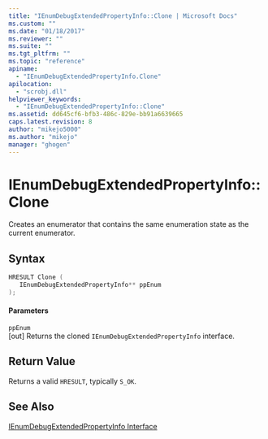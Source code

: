 ```yaml
---
title: "IEnumDebugExtendedPropertyInfo::Clone | Microsoft Docs"
ms.custom: ""
ms.date: "01/18/2017"
ms.reviewer: ""
ms.suite: ""
ms.tgt_pltfrm: ""
ms.topic: "reference"
apiname: 
  - "IEnumDebugExtendedPropertyInfo.Clone"
apilocation: 
  - "scrobj.dll"
helpviewer_keywords: 
  - "IEnumDebugExtendedPropertyInfo::Clone"
ms.assetid: dd645cf6-bfb3-486c-829e-bb91a6639665
caps.latest.revision: 8
author: "mikejo5000"
ms.author: "mikejo"
manager: "ghogen"
---
```

# IEnumDebugExtendedPropertyInfo::Clone
Creates an enumerator that contains the same enumeration state as the current enumerator.  
  
## Syntax  
  
```cpp
HRESULT Clone (  
   IEnumDebugExtendedPropertyInfo** ppEnum  
);  
```  
  
#### Parameters  
 `ppEnum`  
 [out] Returns the cloned `IEnumDebugExtendedPropertyInfo` interface.  
  
## Return Value  
 Returns a valid `HRESULT`, typically `S_OK`.  
  
## See Also  
 [IEnumDebugExtendedPropertyInfo Interface](../../winscript/reference/ienumdebugextendedpropertyinfo-interface.md)